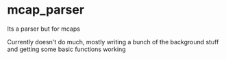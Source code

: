 # mcap_parser
Its a parser but for mcaps 

Currently doesn't do much, mostly writing a bunch of the background stuff and getting some basic functions working
